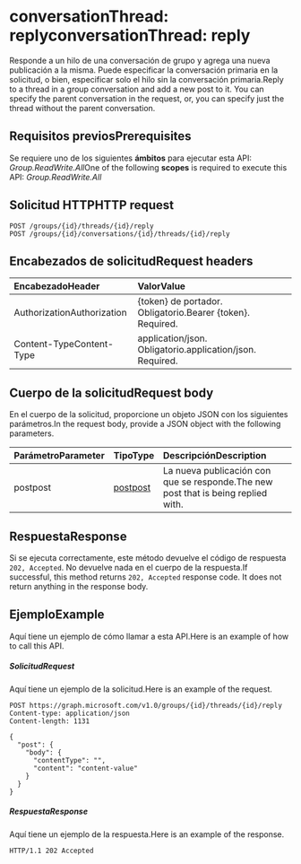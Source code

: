 # <a name="conversationthread-reply"></a><span data-ttu-id="d76ed-101">conversationThread: reply</span><span class="sxs-lookup"><span data-stu-id="d76ed-101">conversationThread: reply</span></span>

<span data-ttu-id="d76ed-p101">Responde a un hilo de una conversación de grupo y agrega una nueva publicación a la misma. Puede especificar la conversación primaria en la solicitud, o bien, especificar solo el hilo sin la conversación primaria.</span><span class="sxs-lookup"><span data-stu-id="d76ed-p101">Reply to a thread in a group conversation and add a new post to it. You can specify the parent conversation in the request, or, you can specify just the thread without the parent conversation.</span></span>

## <a name="prerequisites"></a><span data-ttu-id="d76ed-104">Requisitos previos</span><span class="sxs-lookup"><span data-stu-id="d76ed-104">Prerequisites</span></span>
<span data-ttu-id="d76ed-105">Se requiere uno de los siguientes **ámbitos** para ejecutar esta API: *Group.ReadWrite.All*</span><span class="sxs-lookup"><span data-stu-id="d76ed-105">One of the following **scopes** is required to execute this API: *Group.ReadWrite.All*</span></span>

## <a name="http-request"></a><span data-ttu-id="d76ed-106">Solicitud HTTP</span><span class="sxs-lookup"><span data-stu-id="d76ed-106">HTTP request</span></span>
<!-- { "blockType": "ignored" } -->
```http
POST /groups/{id}/threads/{id}/reply
POST /groups/{id}/conversations/{id}/threads/{id}/reply
```
## <a name="request-headers"></a><span data-ttu-id="d76ed-107">Encabezados de solicitud</span><span class="sxs-lookup"><span data-stu-id="d76ed-107">Request headers</span></span>
| <span data-ttu-id="d76ed-108">Encabezado</span><span class="sxs-lookup"><span data-stu-id="d76ed-108">Header</span></span>       | <span data-ttu-id="d76ed-109">Valor</span><span class="sxs-lookup"><span data-stu-id="d76ed-109">Value</span></span> |
|:---------------|:--------|
| <span data-ttu-id="d76ed-110">Authorization</span><span class="sxs-lookup"><span data-stu-id="d76ed-110">Authorization</span></span>  | <span data-ttu-id="d76ed-p102">{token} de portador. Obligatorio.</span><span class="sxs-lookup"><span data-stu-id="d76ed-p102">Bearer {token}. Required.</span></span>  |
| <span data-ttu-id="d76ed-113">Content-Type</span><span class="sxs-lookup"><span data-stu-id="d76ed-113">Content-Type</span></span>  | <span data-ttu-id="d76ed-p103">application/json. Obligatorio.</span><span class="sxs-lookup"><span data-stu-id="d76ed-p103">application/json. Required.</span></span>  |

## <a name="request-body"></a><span data-ttu-id="d76ed-116">Cuerpo de la solicitud</span><span class="sxs-lookup"><span data-stu-id="d76ed-116">Request body</span></span>
<span data-ttu-id="d76ed-117">En el cuerpo de la solicitud, proporcione un objeto JSON con los siguientes parámetros.</span><span class="sxs-lookup"><span data-stu-id="d76ed-117">In the request body, provide a JSON object with the following parameters.</span></span>

| <span data-ttu-id="d76ed-118">Parámetro</span><span class="sxs-lookup"><span data-stu-id="d76ed-118">Parameter</span></span>    | <span data-ttu-id="d76ed-119">Tipo</span><span class="sxs-lookup"><span data-stu-id="d76ed-119">Type</span></span>   |<span data-ttu-id="d76ed-120">Descripción</span><span class="sxs-lookup"><span data-stu-id="d76ed-120">Description</span></span>|
|:---------------|:--------|:----------|
|<span data-ttu-id="d76ed-121">post</span><span class="sxs-lookup"><span data-stu-id="d76ed-121">post</span></span>|[<span data-ttu-id="d76ed-122">post</span><span class="sxs-lookup"><span data-stu-id="d76ed-122">post</span></span>](../resources/post.md)|<span data-ttu-id="d76ed-123">La nueva publicación con que se responde.</span><span class="sxs-lookup"><span data-stu-id="d76ed-123">The new post that is being replied with.</span></span>|

## <a name="response"></a><span data-ttu-id="d76ed-124">Respuesta</span><span class="sxs-lookup"><span data-stu-id="d76ed-124">Response</span></span>

<span data-ttu-id="d76ed-p104">Si se ejecuta correctamente, este método devuelve el código de respuesta `202, Accepted`. No devuelve nada en el cuerpo de la respuesta.</span><span class="sxs-lookup"><span data-stu-id="d76ed-p104">If successful, this method returns `202, Accepted` response code. It does not return anything in the response body.</span></span>

## <a name="example"></a><span data-ttu-id="d76ed-127">Ejemplo</span><span class="sxs-lookup"><span data-stu-id="d76ed-127">Example</span></span>
<span data-ttu-id="d76ed-128">Aquí tiene un ejemplo de cómo llamar a esta API.</span><span class="sxs-lookup"><span data-stu-id="d76ed-128">Here is an example of how to call this API.</span></span>
##### <a name="request"></a><span data-ttu-id="d76ed-129">Solicitud</span><span class="sxs-lookup"><span data-stu-id="d76ed-129">Request</span></span>
<span data-ttu-id="d76ed-130">Aquí tiene un ejemplo de la solicitud.</span><span class="sxs-lookup"><span data-stu-id="d76ed-130">Here is an example of the request.</span></span>
<!-- {
  "blockType": "request",
  "name": "conversationthread_reply"
}-->
```http
POST https://graph.microsoft.com/v1.0/groups/{id}/threads/{id}/reply
Content-type: application/json
Content-length: 1131

{
  "post": {
    "body": {
      "contentType": "",
      "content": "content-value"
    }
  }
}
```

##### <a name="response"></a><span data-ttu-id="d76ed-131">Respuesta</span><span class="sxs-lookup"><span data-stu-id="d76ed-131">Response</span></span>
<span data-ttu-id="d76ed-132">Aquí tiene un ejemplo de la respuesta.</span><span class="sxs-lookup"><span data-stu-id="d76ed-132">Here is an example of the response.</span></span>
<!-- {
  "blockType": "response",
  "truncated": true
} -->
```http
HTTP/1.1 202 Accepted
```

<!-- uuid: 8fcb5dbc-d5aa-4681-8e31-b001d5168d79
2015-10-25 14:57:30 UTC -->
<!-- {
  "type": "#page.annotation",
  "description": "conversationThread: reply",
  "keywords": "",
  "section": "documentation",
  "tocPath": ""
}-->
